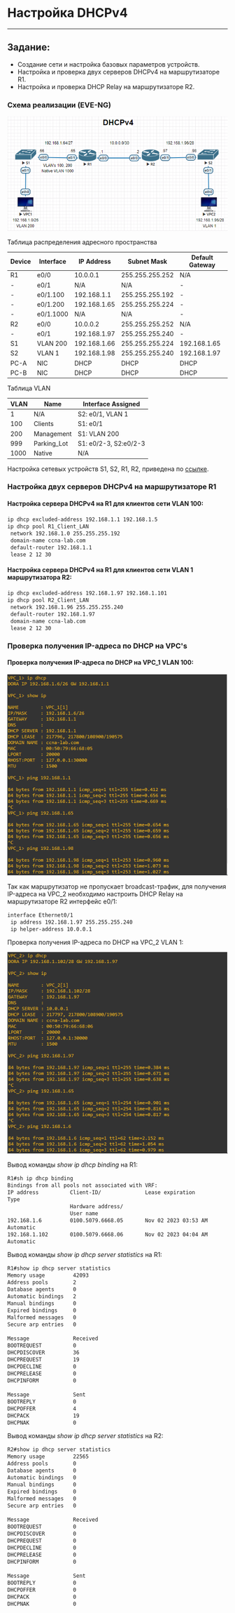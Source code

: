 # Настройка DHCPv4

----

## Задание:

* Создание сети и настройка базовых параметров устройств.
* Настройка и проверка двух серверов DHCPv4 на маршрутизаторе R1.
* Настройка и проверка DHCP Relay на маршрутизаторе R2.


### Схема реализации (EVE-NG)

![Scheme_DHCPv4.png](img%2FScheme_DHCPv4.png)

Таблица распределения адресного пространства 

| Device | Interface | IP Address   | Subnet Mask     | Default Gateway |
|--------|-----------|--------------|-----------------|-----------------|
| R1     | e0/0      | 10.0.0.1     | 255.255.255.252 | N/A             |
| -      | e0/1      | N/A          | N/A             | -               |
| -      | e0/1.100  | 192.168.1.1  | 255.255.255.192 | -               |
| -      | e0/1.200  | 192.168.1.65 | 255.255.255.224 | -               |
| -      | e0/1.1000 | N/A          | N/A             | -               |
| R2     | e0/0      | 10.0.0.2     | 255.255.255.252 | N/A             |
| -      | e0/1      | 192.168.1.97 | 255.255.255.240 | -               |
| S1     | VLAN 200  | 192.168.1.66 | 255.255.255.224 | 192.168.1.65    |
| S2     | VLAN 1    | 192.168.1.98 | 255.255.255.240 | 192.168.1.97    |
| PC-A   | NIC       | DHCP         | DHCP            | DHCP            |
| PC-B   | NIC       | DHCP         | DHCP            | DHCP            |

Таблица VLAN

| VLAN | Name        | Interface Assigned    |
|------|-------------|-----------------------|
| 1    | N/A         | S2: e0/1, VLAN 1      |
| 100  | Clients     | S1: e0/1              |
| 200  | Management  | S1: VLAN 200          |
| 999  | Parking_Lot | S1: e0/2-3, S2:e0/2-3 |
| 1000 | Native      | N/A                   |


Настройка сетевых устройств S1, S2, R1, R2, приведена по [ссылке](Configs%2Freadme.md).


### Настройка двух серверов DHCPv4 на маршрутизаторе R1

#### Настройка сервера DHCPv4 на R1 для клиентов сети VLAN 100:

```
ip dhcp excluded-address 192.168.1.1 192.168.1.5
ip dhcp pool R1_Client_LAN
 network 192.168.1.0 255.255.255.192
 domain-name ccna-lab.com
 default-router 192.168.1.1
 lease 2 12 30
```
#### Настройка сервера DHCPv4 на R1 для клиентов сети VLAN 1 маршрутизатора R2:

```
ip dhcp excluded-address 192.168.1.97 192.168.1.101
ip dhcp pool R2_Client_LAN
 network 192.168.1.96 255.255.255.240
 default-router 192.168.1.97
 domain-name ccna-lab.com
 lease 2 12 30
```


### Проверка получения IP-адреса по DHCP на VPC's

#### Проверка получения IP-адреса по DHCP на VPC_1 VLAN 100:

![Verify_VPC1.png](img%2FVerify_VPC1.png)

Так как маршрутизатор не пропускает broadcast-трафик, для получения IP-адреса на VPC_2 необходимо
настроить DHCP Relay на маршрутизаторе R2 интерфейс e0/1:

```
interface Ethernet0/1
 ip address 192.168.1.97 255.255.255.240
 ip helper-address 10.0.0.1
```

Проверка получения IP-адреса по DHCP на VPC_2 VLAN 1:

![Verify_VPC2.png](img%2FVerify_VPC2.png)

Вывод команды *show ip dhcp binding* на R1:

```
R1#sh ip dhcp binding
Bindings from all pools not associated with VRF:
IP address          Client-ID/              Lease expiration        Type
                    Hardware address/
                    User name
192.168.1.6         0100.5079.6668.05       Nov 02 2023 03:53 AM    Automatic
192.168.1.102       0100.5079.6668.06       Nov 02 2023 04:04 AM    Automatic
```
Вывод команды *show ip dhcp server statistics* на R1:

```
R1#show ip dhcp server statistics
Memory usage         42093
Address pools        2
Database agents      0
Automatic bindings   2
Manual bindings      0
Expired bindings     0
Malformed messages   0
Secure arp entries   0

Message              Received
BOOTREQUEST          0
DHCPDISCOVER         36
DHCPREQUEST          19
DHCPDECLINE          0
DHCPRELEASE          0
DHCPINFORM           0

Message              Sent
BOOTREPLY            0
DHCPOFFER            4
DHCPACK              19
DHCPNAK              0
```

Вывод команды *show ip dhcp server statistics* на R2:

```
R2#show ip dhcp server statistics
Memory usage         22565
Address pools        0
Database agents      0
Automatic bindings   0
Manual bindings      0
Expired bindings     0
Malformed messages   0
Secure arp entries   0

Message              Received
BOOTREQUEST          0
DHCPDISCOVER         0
DHCPREQUEST          0
DHCPDECLINE          0
DHCPRELEASE          0
DHCPINFORM           0

Message              Sent
BOOTREPLY            0
DHCPOFFER            0
DHCPACK              0
DHCPNAK              0

```